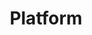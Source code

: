 ---
title: Platform
linktitle: Platform
capability: platform
docs_home: true
notitle: true
menu:
    platform:
        identifier: platform-home
        weight: 1
expanded_menu_ids:
    - platform-packages
    - platform-templates
meta_desc: Discover and create reusable infrastructure assets. Find packages, templates, components, and patterns to accelerate your cloud development.
meta_image: /images/docs/meta-images/docs-meta.png
h1: <strong>Platform</strong> Ecosystem and Assets
description: <p>Discover and create reusable infrastructure components, packages, templates, and patterns to accelerate development and ensure consistency across teams.</p>

sections:
- type: full-width-cards
  heading: Platform Assets
  cards:
  - icon: 📦
    heading: Registry
    description: Discover packages and providers for AWS, Azure, Google Cloud, and 120+ other platforms.
    link: /registry/
  - icon: 📄
    heading: Internal Developer Platform (IDP)
    description: Kickstart projects with pre-built templates and scaffolding for common architectures.
    link: /docs/idp/
  - icon: 🧩
    heading: Components
    description: Higher-level abstractions that encapsulate best practices and simplify complex deployments.
    link: /docs/iac/concepts/resources/components/
  - icon: 🏗️
    heading: Architecture Patterns
    description: Reference architectures and proven patterns for scalable cloud solutions.
    link: /docs/iac/using-pulumi/
- type: cards-logo-label-link
  heading: Popular Providers
  description: Most-used cloud and service providers in the Pulumi ecosystem.
  cards:
  - label: AWS
    icon: aws-40
    link: /registry/packages/aws/
  - label: Azure
    icon: azure-40
    link: /registry/packages/azure/
  - label: Google Cloud
    icon: google-cloud-40
    link: /registry/packages/gcp/
  - label: Kubernetes
    icon: kubernetes-40
    link: /registry/packages/kubernetes/
  - label: Docker
    icon: docker-40
    link: /registry/packages/docker/
  - label: Terraform
    icon: terraform-40
    link: /registry/packages/terraform/
- type: button-cards
  heading: Platform Capabilities
  description: Tools and services to create, share, and manage reusable infrastructure assets.
  cards:
  - heading: Pulumi Registry
    description: "Discover over 120 cloud and service providers, plus thousands of community packages and components."
    link: /registry/
    primary_button_label: Browse Registry
    primary_button_link: /registry/
  - heading: Internal Developer Platform
    description: "Create templates and self-service infrastructure for your engineering teams with governance guardrails."
    link: /docs/idp/
    primary_button_label: Get Started
    primary_button_link: /docs/idp/get-started/
  - heading: Component Authoring
    description: "Build reusable infrastructure components that encapsulate your organization's best practices."
    link: /docs/iac/concepts/resources/components/
    primary_button_label: Learn More
    primary_button_link: /docs/iac/concepts/resources/components/
- type: full-width-cards
  heading: Platform Engineering
  cards:
  - icon: 👥
    heading: Team Collaboration
    description: Share packages, templates, and components across engineering teams.
    link: /docs/pulumi-cloud/
  - icon: 🛡️
    heading: Governance & Policy
    description: Enforce organizational standards and compliance through code and templates.
    link: /docs/iac/crossguard/
  - icon: ⚡
    heading: Automation & CI/CD
    description: Integrate reusable assets into your deployment pipelines and workflows.
    link: /docs/iac/using-pulumi/continuous-delivery/
  - icon: 📊
    heading: Usage & Analytics
    description: Track adoption and usage of your platform assets across the organization.
    link: /docs/insights/
- type: cards-logo-label-link
  heading: Popular Templates
  description: Get started quickly with proven infrastructure patterns and architectures.
  cards:
  - label: Static Website
    icon: web-40
    link: /templates/static-website/
  - label: Serverless
    icon: lambda-40
    link: /templates/serverless/
  - label: Container Service
    icon: container-40
    link: /templates/container-service/
  - label: Kubernetes App
    icon: kubernetes-40
    link: /templates/kubernetes-application/
- type: flat
  heading: Ready to build your platform?
  description: <p>Start by exploring the <a href="/registry/">Registry</a>, create your first <a href="/docs/idp/">IDP template</a>, or learn about <a href="/docs/iac/concepts/resources/components/">component authoring</a>. Need help? Join us on <a href="https://slack.pulumi.com" target="_blank">Slack</a> or <a href="/support/">contact support</a>.</p>
---